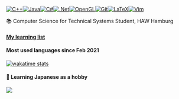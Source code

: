 [<img alt="C++" src="https://img.shields.io/badge/c++-%2300599C.svg?style=for-the-badge&logo=c%2B%2B&logoColor=white"/><img alt="Java" src="https://img.shields.io/badge/java-%23ED8B00.svg?style=for-the-badge&logo=java&logoColor=white"/><img alt="C#" src="https://img.shields.io/badge/c%23-%23239120.svg?style=for-the-badge&logo=c-sharp&logoColor=white"/><img alt=".Net" src="https://img.shields.io/badge/.NET-5C2D91?style=for-the-badge&logo=.net&logoColor=white"/><img alt="OpenGL" src="https://img.shields.io/badge/OpenGL-%23FFFFFF.svg?style=for-the-badge&logo=opengl"/><img alt="Git" src="https://img.shields.io/badge/git-%23F05033.svg?style=for-the-badge&logo=git&logoColor=white"/><img alt="LaTeX" src="https://img.shields.io/badge/latex-%23008080.svg?style=for-the-badge&logo=latex&logoColor=white"/><img alt="Vim" src="https://img.shields.io/badge/VIM-%2311AB00.svg?style=for-the-badge&logo=vim&logoColor=white"/>](#)

📚 Computer Science for Technical Systems Student, HAW Hamburg
#### [My learning list](https://github.com/users/hugoppp/projects/2)
#### Most used languages since Feb 2021
[![wakatime stats](https://github-readme-stats.vercel.app/api/wakatime?username=@hugop&langs_count=10)](https://wakatime.com/@hugop)
#### 🎌 Learning Japanese as a hobby
<kbd><img src="https://docs.google.com/spreadsheets/d/e/2PACX-1vTHQp-7YXkTqSpTynXzSlfqYEgmQmLV-cSNR4TsfqucC7XWwdL8uCxTIpZglDXNK246tgXBGmjOUr-T/pubchart?oid=1071380973&amp;format=image"></img></kbd>
